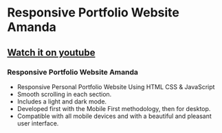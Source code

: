 # Responsive Portfolio Website Amanda
## [Watch it on youtube](https://youtu.be/27JtRAI3QO8)
### Responsive Portfolio Website Amanda

- Responsive Personal Portfolio Website Using HTML CSS & JavaScript
- Smooth scrolling in each section.
- Includes a light and dark mode.
- Developed first with the Mobile First methodology, then for desktop.
- Compatible with all mobile devices and with a beautiful and pleasant user interface.
